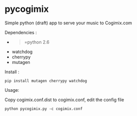 pycogimix
=========
Simple python (draft) app to serve your music to Cogimix.com

Dependencies :  
* >=python 2.6
* watchdog
* cherrypy
* mutagen

Install :

```pip install mutagen cherrypy watchdog```

Usage:

Copy cogimix.conf.dist to cogimix.conf, edit the config file

```python pycogimix.py -c cogimix.conf```
